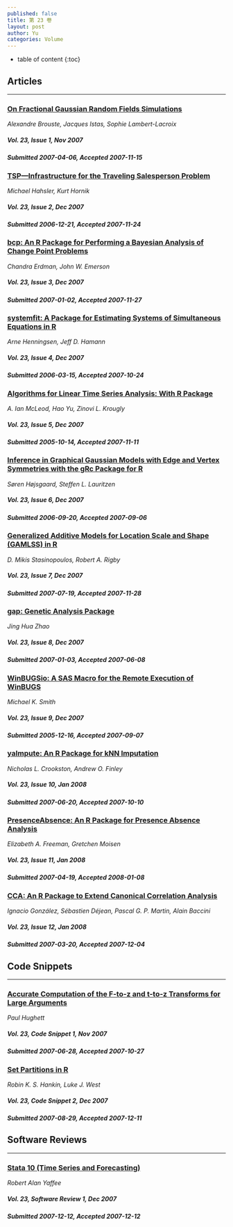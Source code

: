 ```yaml
---
published: false
title: 第 23 卷
layout: post
author: Yu
categories: Volume
---
```


* table of content
{:toc}

## Articles

***

### [On Fractional Gaussian Random Fields Simulations](/jstatsoft/v23/i01.html)

*Alexandre Brouste, Jacques Istas, Sophie Lambert-Lacroix*

##### Vol. 23, Issue 1, Nov 2007

##### Submitted 2007-04-06, Accepted 2007-11-15

### [TSP—Infrastructure for the Traveling Salesperson Problem](/jstatsoft/v23/i02.html)

*Michael Hahsler, Kurt Hornik*

##### Vol. 23, Issue 2, Dec 2007

##### Submitted 2006-12-21, Accepted 2007-11-24

### [bcp: An R Package for Performing a Bayesian Analysis of Change Point Problems](/jstatsoft/v23/i03.html)

*Chandra Erdman, John W. Emerson*

##### Vol. 23, Issue 3, Dec 2007

##### Submitted 2007-01-02, Accepted 2007-11-27

### [systemfit: A Package for Estimating Systems of Simultaneous Equations in R](/jstatsoft/v23/i04.html)

*Arne Henningsen, Jeff D. Hamann*

##### Vol. 23, Issue 4, Dec 2007

##### Submitted 2006-03-15, Accepted 2007-10-24

### [Algorithms for Linear Time Series Analysis: With R Package](/jstatsoft/v23/i05.html)

*A. Ian McLeod, Hao Yu, Zinovi L. Krougly*

##### Vol. 23, Issue 5, Dec 2007

##### Submitted 2005-10-14, Accepted 2007-11-11

### [Inference in Graphical Gaussian Models with Edge and Vertex Symmetries with the gRc Package for R](/jstatsoft/v23/i06.html)

*Søren  Højsgaard, Steffen L. Lauritzen*

##### Vol. 23, Issue 6, Dec 2007

##### Submitted 2006-09-20, Accepted 2007-09-06

### [Generalized Additive Models for Location Scale and Shape (GAMLSS) in R](/jstatsoft/v23/i07.html)

*D. Mikis Stasinopoulos, Robert A. Rigby*

##### Vol. 23, Issue 7, Dec 2007

##### Submitted 2007-07-19, Accepted 2007-11-28

### [gap: Genetic Analysis Package](/jstatsoft/v23/i08.html)

*Jing Hua Zhao*

##### Vol. 23, Issue 8, Dec 2007

##### Submitted 2007-01-03, Accepted 2007-06-08

### [WinBUGSio: A SAS Macro for the Remote Execution of WinBUGS](/jstatsoft/v23/i09.html)

*Michael K. Smith*

##### Vol. 23, Issue 9, Dec 2007

##### Submitted 2005-12-16, Accepted 2007-09-07

### [yaImpute: An R Package for kNN Imputation](/jstatsoft/v23/i10.html)

*Nicholas L. Crookston, Andrew O. Finley*

##### Vol. 23, Issue 10, Jan 2008

##### Submitted 2007-06-20, Accepted 2007-10-10

### [PresenceAbsence: An R Package for Presence Absence Analysis](/jstatsoft/v23/i11.html)

*Elizabeth A. Freeman, Gretchen Moisen*

##### Vol. 23, Issue 11, Jan 2008

##### Submitted 2007-04-19, Accepted 2008-01-08

### [CCA: An R Package to Extend Canonical Correlation Analysis](/jstatsoft/v23/i12.html)

*Ignacio  González, Sébastien Déjean, Pascal  G. P. Martin, Alain Baccini*

##### Vol. 23, Issue 12, Jan 2008

##### Submitted 2007-03-20, Accepted 2007-12-04

## Code Snippets

***

### [Accurate Computation of the F-to-z and t-to-z Transforms for Large Arguments ](/jstatsoft/v23/c01.html)

*Paul Hughett*

##### Vol. 23, Code Snippet 1, Nov 2007

##### Submitted 2007-06-28, Accepted 2007-10-27

### [Set Partitions in R](/jstatsoft/v23/c02.html)

*Robin K. S. Hankin, Luke J. West*

##### Vol. 23, Code Snippet 2, Dec 2007

##### Submitted 2007-08-29, Accepted 2007-12-11

## Software Reviews

***

### [Stata 10 (Time Series and Forecasting)](/jstatsoft/v23/s01.html)

*Robert Alan Yaffee*

##### Vol. 23, Software Review 1, Dec 2007

##### Submitted 2007-12-12, Accepted 2007-12-12

